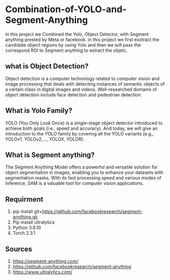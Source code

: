 # Combination-of-YOLO-and-Segment-Anything

in this project we Combined the Yolo, Object Detector, with Segment anything prested by Meta or facebook.
in this project we first exxtract the candidate object regions by using Yolo and then we will pass the correspond ROI to Segment anything to extract the objetc.



## what is Object Detection?
Object detection is a computer technology related to computer vision and image processing that deals with detecting instances of semantic objects of a certain class in digital images and videos. Well-researched domains of object detection include face detection and pedestrian detection.


## What is Yolo Family?
YOLO (You Only Look Once) is a single-stage object detector introduced to achieve both goals (i.e., speed and accuracy). And today, we will give an introduction to the YOLO family by covering all the YOLO variants (e.g., YOLOv1, YOLOv2,…, YOLOX, YOLOR).

## What is Segment anything?
The Segment Anything Model offers a powerful and versatile solution for object segmentation in images, enabling you to enhance your datasets with segmentation masks. With its fast processing speed and various modes of inference, SAM is a valuable tool for computer vision applications.

## Requirment
1) pip install git+https://github.com/facebookresearch/segment-anything.git
2) Pip install ultralytics
3) Python 3.8.10
4) Torch 2.3.1

   
## Sources
1) https://segment-anything.com/
2) https://github.com/facebookresearch/segment-anything
3) https://www.ultralytics.com/
   
